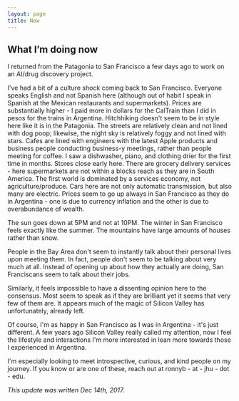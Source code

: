 ```yaml
---
layout: page
title: Now
---
```


## What I’m doing now

I returned from the Patagonia to San Francisco a few days ago to work on an AI/drug discovery project.

I've had a bit of a culture shock coming back to San Francisco. Everyone speaks English and not Spanish here (although out of habit I speak in Spanish at the Mexican restaurants and supermarkets). Prices are substantially higher - I paid more in dollars for the CalTrain than I did in pesos for the trains in Argentina. Hitchhiking doesn't seem to be in style here like it is in the Patagonia. The streets are relatively clean and not lined with dog poop; likewise, the night sky is relatively foggy and not lined with stars. Cafes are lined with engineers with the latest Apple products and business people conducting business-y meetings, rather than people meeting for coffee. I saw a dishwasher, piano, and clothing drier for the first time in months. Stores close early here. There are grocery delivery services - here supermarkets are not within a blocks reach as they are in South America. The first world is dominated by a services economy, not agriculture/produce. Cars here are not only automatic transmission, but also many are electric. Prices seem to go up always in San Francisco as they do in Argentina - one is due to currency inflation and the other is due to overabundance of wealth.

The sun goes down at 5PM and not at 10PM. The winter in San Francisco feels exactly like the summer. The mountains have large amounts of houses rather than snow.

People in the Bay Area don't seem to instantly talk about their personal lives upon meeting them. In fact, people don't seem to be talking about very much at all. Instead of opening up about how they actually are doing, San Franciscans seem to talk about their jobs.

Similarly, it feels impossible to have a dissenting opinion here to the consensus. Most seem to speak as if they are brilliant yet it seems that very few of them are. It appears much of the magic of Silicon Valley has unfortunately, already left.

Of course, I'm as happy in San Francisco as I was in Argentina - it's just different. A few years ago Silicon Valley really called my attention, now I feel the lifestyle and interactions I'm more interested in lean more towards those I experienced in Argentina.

I'm especially looking to meet introspective, curious, and kind people on my journey. If you know or are one of these, reach out at ronnyb - at - jhu - dot - edu.

*This update was written Dec 14th, 2017.*

<!-- *This update was written Nov 20th, 2017. Previous posts can be found below:* -->
